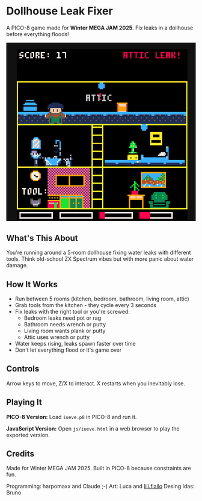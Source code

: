 # Dollhouse Leak Fixer

A PICO-8 game made for **Winter MEGA JAM 2025**. Fix leaks in a dollhouse before everything floods!

![Game Screenshot](screenshot.png)

## What's This About

You're running around a 5-room dollhouse fixing water leaks with different tools. Think old-school ZX Spectrum vibes but with more panic about water damage.

## How It Works

- Run between 5 rooms (kitchen, bedroom, bathroom, living room, attic)
- Grab tools from the kitchen - they cycle every 3 seconds
- Fix leaks with the right tool or you're screwed:
  - Bedroom leaks need pot or rag
  - Bathroom needs wrench or putty  
  - Living room wants plank or putty
  - Attic uses wrench or putty
- Water keeps rising, leaks spawn faster over time
- Don't let everything flood or it's game over

## Controls

Arrow keys to move, Z/X to interact. X restarts when you inevitably lose.

## Playing It

**PICO-8 Version:** Load `iueve.p8` in PICO-8 and run it.

**JavaScript Version:** Open `js/iueve.html` in a web browser to play the exported version.

## Credits

Made for Winter MEGA JAM 2025. Built in PICO-8 because constraints are fun.

Programming: harpomaxx and Claude ;-)
Art: Luca and [lili.fiallo](http://www.instagram.com/fiallolili)
Desing Idas: Bruno
